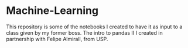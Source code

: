 # Machine-Learning
This repository is some of the notebooks I created to have it as input to a class given by my former boss. The intro to pandas II I created in partnership with Felipe Almirall, from USP.

